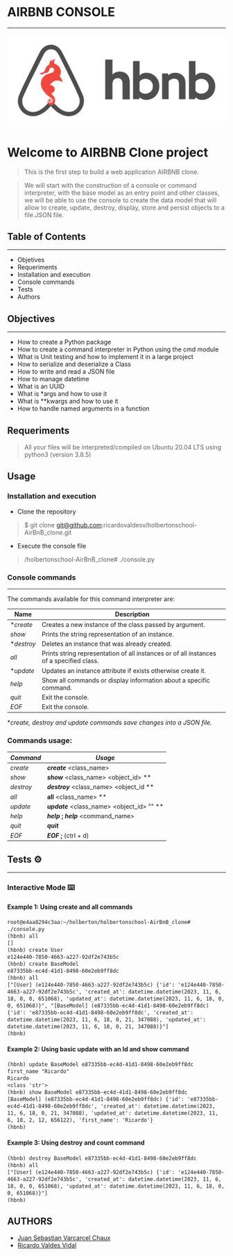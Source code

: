 # AIRBNB CONSOLE
---
<img src="/pictures/console.png" border="0">

# Welcome to AIRBNB Clone project 

> This is the first step to build a web application AIRBNB clone.

> We will start with the construction of a console or command interpreter, with the base model as an entry point and other classes, we will be able to use the console to create the data model that will allow to create, update, destroy, display, store and persist objects to a file.JSON file. 

## Table of Contents
---
- Objetives
- Requeriments
- Installation and execution
- Console commands
- Tests
- Authors

## Objectives
---
* How to create a Python package
* How to create a command interpreter in Python using the cmd module
* What is Unit testing and how to implement it in a large project
* How to serialize and deserialize a Class
* How to write and read a JSON file
* How to manage datetime
* What is an UUID
* What is *args and how to use it
* What is **kwargs and how to use it
* How to handle named arguments in a function

## Requeriments
> All your files will be interpreted/compiled on Ubuntu 20.04 LTS using python3 (version 3.8.5)

## Usage
### Installation and execution

- Clone the repository
> $ git clone git@github.com:ricardovaldesv/holbertonschool-AirBnB_clone.git
* Execute the console file
> /holbertonschool-AirBnB_clone# ./console.py 


### Console commands
---
The commands available for this command interpreter are:

| Name       | Description   |
| ---------- | ------------- |
|**create*| Creates a new instance of the class passed by argument.|
|*show*| Prints the string representation of an instance.                                        |
|**destroy*| Deletes an instance that was already created.                                           |
|*all*| Prints string representation of all instances or of all instances of a specified class. |
|**update*| Updates an instance attribute if exists otherwise create it.                            |
|*help*| Show all commands or display information about a specific command.|
|*quit*| Exit the console.|
|*EOF*| Exit the console.|

**create, destroy and update commands save changes into a JSON file.*

### Commands usage: 


| *Command*  | *Usage* |
| -------- | -------- |
|*create*  | ***create*** <class_name>|
|*show*    | ***show*** <class_name> <object_id> **|
|*destroy* | ***destroy*** <class_name> <object_id **|
| *all*    | **all** <class_name> **|
| *update* | ***update*** <class_name> <object_id> <attribute name> "<attribute value>" **|
| *help*   | ***help*** **;** ***help*** <command_name>|
| *quit*   | ***quit*** |
| *EOF*    | ***EOF*** **;** (ctrl + d)|

## Tests ⚙️
---

### Interactive Mode ⌨️

#### Example 1: Using create and all commands
```
root@e4aa8294c3aa:~/holberton/holbertonschool-AirBnB_clone# ./console.py 
(hbnb) all
[]
(hbnb) create User
e124e440-7850-4663-a227-92df2e743b5c
(hbnb) create BaseModel
e87335bb-ec4d-41d1-8498-60e2eb9ff8dc
(hbnb) all
["[User] (e124e440-7850-4663-a227-92df2e743b5c) {'id': 'e124e440-7850-4663-a227-92df2e743b5c', 'created_at': datetime.datetime(2023, 11, 6, 18, 0, 0, 651068), 'updated_at': datetime.datetime(2023, 11, 6, 18, 0, 0, 651068)}", "[BaseModel] (e87335bb-ec4d-41d1-8498-60e2eb9ff8dc) {'id': 'e87335bb-ec4d-41d1-8498-60e2eb9ff8dc', 'created_at': datetime.datetime(2023, 11, 6, 18, 0, 21, 347088), 'updated_at': datetime.datetime(2023, 11, 6, 18, 0, 21, 347088)}"]
(hbnb) 
```

#### Example 2: Using basic update with an Id and show command

```
(hbnb) update BaseModel e87335bb-ec4d-41d1-8498-60e2eb9ff8dc first_name "Ricardo"
Ricardo
<class 'str'>
(hbnb) show BaseModel e87335bb-ec4d-41d1-8498-60e2eb9ff8dc
[BaseModel] (e87335bb-ec4d-41d1-8498-60e2eb9ff8dc) {'id': 'e87335bb-ec4d-41d1-8498-60e2eb9ff8dc', 'created_at': datetime.datetime(2023, 11, 6, 18, 0, 21, 347088), 'updated_at': datetime.datetime(2023, 11, 6, 18, 2, 12, 656122), 'first_name': 'Ricardo'}
(hbnb)
```

#### Example 3: Using destroy and count command
```
(hbnb) destroy BaseModel e87335bb-ec4d-41d1-8498-60e2eb9ff8dc
(hbnb) all
["[User] (e124e440-7850-4663-a227-92df2e743b5c) {'id': 'e124e440-7850-4663-a227-92df2e743b5c', 'created_at': datetime.datetime(2023, 11, 6, 18, 0, 0, 651068), 'updated_at': datetime.datetime(2023, 11, 6, 18, 0, 0, 651068)}"]
(hbnb) 
```

## AUTHORS
- [Juan Sebastian Varcarcel Chaux](https://github.com/juansechaux)
- [Ricardo Valdes Vidal](https://github.com/ricardovaldesv)